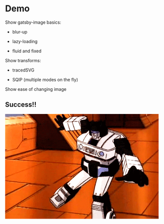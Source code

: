 # Demo

<div class="notes">
Show gatsby-image basics:

- blur-up

- lazy-loading

- fluid and fixed

Show transforms:

- tracedSVG

- SQIP (multiple modes on the fly)

Show ease of changing image

</div>

## Success!!

![](./assets/dancing.gif)
